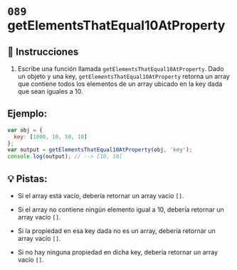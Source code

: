 # `089` getElementsThatEqual10AtProperty

## 📝 Instrucciones

1. Escribe una función llamada `getElementsThatEqual10AtProperty`. Dado un objeto y una key, `getElementsThatEqual10AtProperty` retorna un array que contiene todos los elementos de un array ubicado en la key dada que sean iguales a 10.

## Ejemplo:

```js
var obj = {
  key: [1000, 10, 50, 10]
};
var output = getElementsThatEqual10AtProperty(obj, 'key');
console.log(output); // --> [10, 10]
```

## 💡 Pistas:

+ Si el array está vacío, debería retornar un array vacío `[]`.

+ Si el array no contiene ningún elemento igual a 10, debería retornar un array vacío `[]`.

+ Si la propiedad en esa key dada no es un array, debería retornar un array vacío `[]`.

+ Si no hay ninguna propiedad en dicha key, debería retornar un array vacío `[]`.
